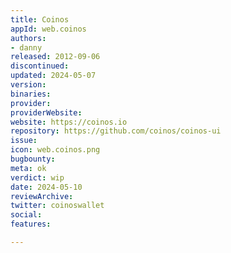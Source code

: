 ```yaml
---
title: Coinos
appId: web.coinos
authors:
- danny
released: 2012-09-06
discontinued: 
updated: 2024-05-07
version: 
binaries: 
provider: 
providerWebsite: 
website: https://coinos.io
repository: https://github.com/coinos/coinos-ui
issue: 
icon: web.coinos.png
bugbounty: 
meta: ok
verdict: wip
date: 2024-05-10
reviewArchive: 
twitter: coinoswallet
social: 
features: 

---
```


